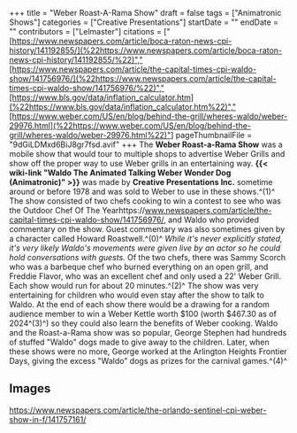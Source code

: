 +++
title = "Weber Roast-A-Rama Show"
draft = false
tags = ["Animatronic Shows"]
categories = ["Creative Presentations"]
startDate = ""
endDate = ""
contributors = ["Lelmaster"]
citations = ["[https://www.newspapers.com/article/boca-raton-news-cpi-history/141192855/](%22https://www.newspapers.com/article/boca-raton-news-cpi-history/141192855/%22)","[https://www.newspapers.com/article/the-capital-times-cpi-waldo-show/141756976/](%22https://www.newspapers.com/article/the-capital-times-cpi-waldo-show/141756976/%22)","[https://www.bls.gov/data/inflation_calculator.htm](%22https://www.bls.gov/data/inflation_calculator.htm%22)","[https://www.weber.com/US/en/blog/behind-the-grill/wheres-waldo/weber-29976.html](%22https://www.weber.com/US/en/blog/behind-the-grill/wheres-waldo/weber-29976.html%22)"]
pageThumbnailFile = "9dGiLDMxd6BiJ8gr7fsd.avif"
+++
The **Weber Roast-a-Rama Show** was a mobile show that would tour to multiple shops to advertise Weber Grills and show off the proper way to use Weber grills in an entertaining way. **{{< wiki-link "Waldo The Animated Talking Weber Wonder Dog (Animatronic)" >}}** was made by **Creative Presentations Inc.** sometime around or before 1978 and was sold to Weber to use in these shows.^(1)^ The show consisted of two chefs cooking to win a contest to see who was the Outdoor Chef Of The Yearhttps://www.newspapers.com/article/the-capital-times-cpi-waldo-show/141756976/, and Waldo who provided commentary on the show. Guest commentary was also sometimes given by a character called Howard Roastwell.^(0)^ *While it's never explicitly stated, it's very likely Waldo's movements were given live by an actor so he could hold conversations with guests.* Of the two chefs, there was Sammy Scorch who was a barbeque chef who burned everything on an open grill, and Freddie Flavor, who was an excellent chef and only used a 22' Weber Grill. Each show would run for about 20 minutes.^(2)^
The show was very entertaining for children who would even stay after the show to talk to Waldo. At the end of each show there would be a drawing for a random audience member to win a Weber Kettle worth $100 (worth $467.30 as of 2024^(3)^) so they could also learn the benefits of Weber cooking. Waldo and the Roast-a-Rama show was so popular, George Stephen had hundreds of stuffed "Waldo" dogs made to give away to the children. Later, when these shows were no more, George worked at the Arlington Heights Frontier Days, giving the excess "Waldo" dogs as prizes for the carnival games.^(4)^

## Images

https://www.newspapers.com/article/the-orlando-sentinel-cpi-weber-show-in-f/141757161/

